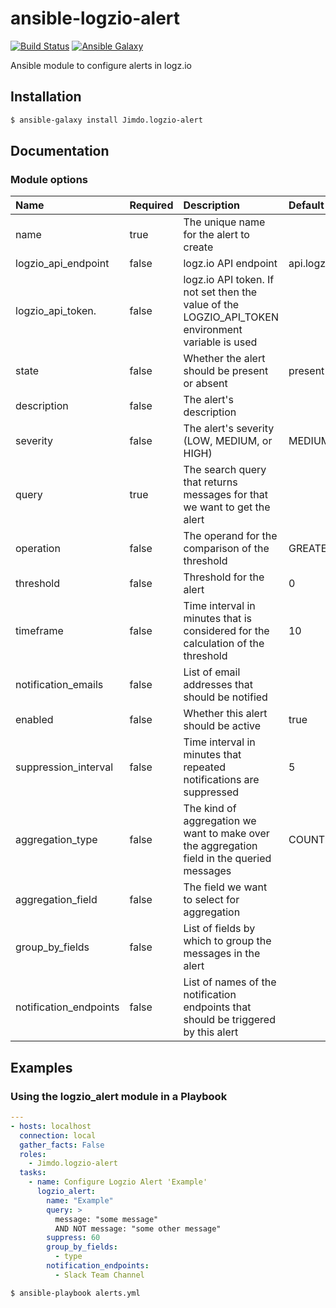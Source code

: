 # ansible-logzio-alert

[![Build Status](https://travis-ci.org/Jimdo/ansible-logzio-alert.svg?branch=master)](https://travis-ci.org/Jimdo/ansible-logzio-alert) [![Ansible Galaxy](https://img.shields.io/badge/galaxy-Jimdo.logzio-alert-blue.svg?style=flat)](https://galaxy.ansible.com/Jimdo/logzio-alert/)

Ansible module to configure alerts in logz.io

## Installation

``` bash
$ ansible-galaxy install Jimdo.logzio-alert
```

## Documentation

### Module options

| Name                   | Required | Description                                                                                       | Default       |
|:-----------------------|:---------|:--------------------------------------------------------------------------------------------------|:--------------|
| name                   | true     | The unique name for the alert to create                                                           |               |
| logzio_api_endpoint    | false    | logz.io API endpoint                                                                              | api.logz.io   |
| logzio_api_token.      | false    | logz.io API token. If not set then the value of the LOGZIO_API_TOKEN environment variable is used |               |
| state                  | false    | Whether the alert should be present or absent                                                     | present       |
| description            | false    | The alert's description                                                                           |               |
| severity               | false    | The alert's severity (LOW, MEDIUM, or HIGH)                                                       | MEDIUM        |
| query                  | true     | The search query that returns messages for that we want to get the alert                          |               |
| operation              | false    | The operand for the comparison of the threshold                                                   | GREATER_THAN  |
| threshold              | false    | Threshold for the alert                                                                           | 0             |
| timeframe              | false    | Time interval in minutes that is considered for the calculation of the threshold                  | 10            |
| notification_emails    | false    | List of email addresses that should be notified                                                   |               |
| enabled                | false    | Whether this alert should be active                                                               | true          |
| suppression_interval   | false    | Time interval in minutes that repeated notifications are suppressed                               | 5             |
| aggregation_type       | false    | The kind of aggregation we want to make over the aggregation field in the queried messages        | COUNT         |
| aggregation_field      | false    | The field we want to select for aggregation                                                       |               |
| group_by_fields        | false    | List of fields by which to group the messages in the alert                                        |               |
| notification_endpoints | false    | List of names of the notification endpoints that should be triggered by this alert                |               |

## Examples

### Using the logzio_alert module in a Playbook

``` yml
---
- hosts: localhost
  connection: local
  gather_facts: False
  roles:
    - Jimdo.logzio-alert
  tasks:
    - name: Configure Logzio Alert 'Example'
      logzio_alert:
        name: "Example"
        query: >
          message: "some message"
          AND NOT message: "some other message"
        suppress: 60
        group_by_fields:
          - type
        notification_endpoints:
          - Slack Team Channel
```

``` bash
$ ansible-playbook alerts.yml
```
